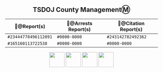 <div align="center">

## **TSDOJ County ManagementⓂ️**

📂@Report(s) | 📄@Arrests Report(s) | 📜@Citation Report(s)
--- | --- | ---
`#23444778496112091` | `#0000-0000` | `#243142782492362`
`#165160113722538`   | `#0000-0000` | `#0000-0000`

</div>

<div align="center">
<img width="auto" height="50" src="https://justice-ls.xyz/wp-content/uploads/2020/07/doj-vector.png" /> <img width="auto" height="50" src="https://i.imgur.com/CvRbjh7.png" /> <img width="auto" height="50" src="https://i.ibb.co/6bwcmKr/icon-2000px.png" /> <img width="auto" height="50" src="https://i.ibb.co/kB4PVf0/Supreme-Court-4-2.png" /> 
</div> 
